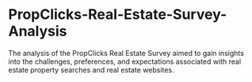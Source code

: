 # PropClicks-Real-Estate-Survey-Analysis
The analysis of the PropClicks Real Estate Survey aimed to gain insights into the challenges, preferences, and expectations associated with real estate property searches and real estate websites.
